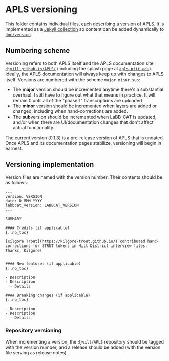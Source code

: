 # APLS versioning

This folder contains individual files, each describing a version of APLS.
It is implemented as a [Jekyll collection](https://jekyllrb.com/docs/collections/) so content can be added dynamically to [`doc/version`](../doc/version).


## Numbering scheme

Versioning refers to both APLS itself and the APLS documentation site [`djvill.github.io/APLS/`](https://djvill.github.io/APLS/) (including the splash page at [`apls.pitt.edu`](https://apls.pitt.edu/)).
Ideally, the APLS documentation will always keep up with changes to APLS itself.
Versions are numbered with the scheme `major.minor.sub`:

- The **major** version should be incremented anytime there's a substantial overhaul. I still have to figure out what that means in practice. It will remain 0 until all of the "phase 1" transcriptions are uploaded
- The **minor** version should be incremented when layers are added or changed, including when hand-corrections are added.
- The **sub**version should be incremented when LaBB-CAT is updated, and/or when there are UI/documentation changes that don't affect actual functionality.

The current version (0.1.3) is a pre-release version of APLS that is undated.
Once APLS and its documentation pages stabilize, versioning will begin in earnest.

## Versioning implementation

Version files are named with the version number.
Their contents should be as follows:

```
---
version: VERSION
date: D MMM YYYY
labbcat_version: LABBCAT_VERSION
---

SUMMARY

#### Credits (if applicable)
{:.no_toc}

[Kilgore Trout](https://kilgore-trout.github.io/) contributed hand-corrections for STRUT tokens in Hill District interview files.
Thanks, Kilgore!


#### New features (if applicable)
{:.no_toc}

- Description
- Description
  - Details

#### Breaking changes (if applicable)
{:.no_toc}

- Description
- Description
  - Details

```

### Repository versioning

When incrementing a version, the `djvill/APLS` repository should be tagged with the version number, and a release should be added (with the version file serving as release notes).
